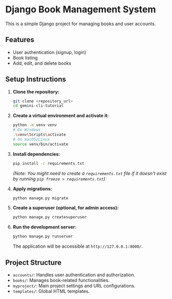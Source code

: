 # Django Book Management System

This is a simple Django project for managing books and user accounts.

## Features

- User authentication (signup, login)
- Book listing
- Add, edit, and delete books

## Setup Instructions

1.  **Clone the repository:**
    ```bash
    git clone <repository_url>
    cd gemini-cli-tutorial
    ```

2.  **Create a virtual environment and activate it:**
    ```bash
    python -m venv venv
    # On Windows
    .\venv\Scripts\activate
    # On macOS/Linux
    source venv/bin/activate
    ```

3.  **Install dependencies:**
    ```bash
    pip install -r requirements.txt
    ```
    *(Note: You might need to create a `requirements.txt` file if it doesn't exist by running `pip freeze > requirements.txt`)*

4.  **Apply migrations:**
    ```bash
    python manage.py migrate
    ```

5.  **Create a superuser (optional, for admin access):**
    ```bash
    python manage.py createsuperuser
    ```

6.  **Run the development server:**
    ```bash
    python manage.py runserver
    ```

    The application will be accessible at `http://127.0.0.1:8000/`.

## Project Structure

-   `accounts/`: Handles user authentication and authorization.
-   `books/`: Manages book-related functionalities.
-   `myproject/`: Main project settings and URL configurations.
-   `templates/`: Global HTML templates.

